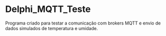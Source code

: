 # Delphi_MQTT_Teste

Programa criado para testar a comunicação com brokers MQTT e envio de dados simulados de temperatura e umidade.
